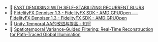 - 📖 [FAST DENOISING WITH SELF-STABILIZING RECURRENT BLURS](https://link.zhihu.com/?target=https%3A//developer.download.nvidia.cn/video/gputechconf/gtc/2020/presentations/s22699-fast-denoising-with-self-stabilizing-recurrent-blurs.pdf%3Ft%3DeyJscyI6ImdzZW8iLCJsc2QiOiJodHRwczpcL1wvd3d3Lmdvb2dsZS5jb20uaGtcLyJ9)
- 🔗 [FidelityFX Denoiser 1.3 - FidelityFX SDK - AMD GPUOpen --- FidelityFX Denoiser 1.3 - FidelityFX SDK - AMD GPUOpen](https://gpuopen.com/manuals/fidelityfx_sdk/fidelityfx_sdk-page_techniques_denoiser/)
- 🔗 [Unity Temporal AA的改进与提高 - 知乎](https://zhuanlan.zhihu.com/p/46841906)
- 📖 [Spatiotemporal Variance-Guided Filtering: Real-Time Reconstruction for Path-Traced Global Illumination](https://cg.ivd.kit.edu/publications/2017/svgf/svgf_preprint.pdf)